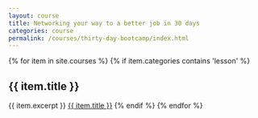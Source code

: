 ```yaml
---
layout: course
title: Networking your way to a better job in 30 days
categories: course
permalink: /courses/thirty-day-bootcamp/index.html
---
```



{% for item in site.courses %}
{% if item.categories contains 'lesson' %}
## {{ item.title }}
{{ item.excerpt }}
<a href="{{ item.url }}">{{ item.title }}</a>
{% endif %}
{% endfor %}
